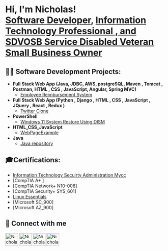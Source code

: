 <h1>Hi, I'm Nicholas! <br/><a href="https://portfolio.nicholasjoseph1.repl.co">Software Developer</a>, 
 <a href="https://www.linkedin.com/in/njs33487/">Information Technology Professional</a><a href="https://www.flcompanyregistry.com/companies/digital-binary-solutions-llc/"> , and SDVOSB Service Disabled Veteran Small Business Owner</a>
 
  ## 👨‍💻 Software Development Projects:

- <b>Full Stack Web App (Java, JDBC, AWS, postgreSQL, Maven , Tomcat , Postman, HTML , CSS , JavaScript, Angular, Spring MVC)</b>
    - [Employee Reimbursement System](https://github.com/njs33487/Java_Python_HTML_CSS_JavaScript/tree/main/EmployeeReimburementSystem)
 - <b>Full Stack Web App (Python , Django , HTML , CSS , JavaScript , JQuery , React , Redux )</b>   
   - [Twitter Clone](https://TwitterClone.nicholasjoseph1.repl.co)
- <b>PowerShell</b>
    - [Windows 11 System Restore Using DISM](https://github.com/njs33487/System-Restore-win11)
- <b>HTML_CSS_JavaScript</b>
    - [WebPageExample](https://github.com/njs33487/webpage_example)
- <b>Java</b>
    - [Java repository](https://github.com/njs33487/Java_Python_HTML_CSS_JavaScript/tree/main/nicholasStanleyCode/nickJava/hackerrank-solutions)

## 🎓Certifications:

  - [Information Technology Secuirty Administration Mycc](file:///C:/Users/njs33/OneDrive/Documents/Desktop/001-NOTES/personal%20and%20confidential/njs33487/personal%20and%20confidential/ITSA%20COC%2012-2022%20191.pdf) 
  - [CompTIA A+ ] 
  - [CompTIA Network+ N10-008] 
  - [CompTIA Security+ SYS_601]
  - [Linux Essentials](https://cs.lpi.org/caf/Xamman/certification/verify/LPI000552551/ge494tbrk7)
  - [Microsoft SC_900]
  - [Microsoft AZ_900]
  
## 🤳 Connect with me

[<img align="center" alt="NicholasStanley | Android" width="40px" src="https://cdn.jsdelivr.net/npm/simple-icons@3.13.0/icons/snapchat.svg" />][snapchat]
[<img align="left" alt="NicholasStanley | CashApp" width="40px" src="https://cdn.jsdelivr.net/npm/simple-icons@3.13.0/icons/cashapp.svg" />][cashapp]
[<img align="left" alt="NicholasStanley | YouTube" width="40px" src="https://cdn.jsdelivr.net/npm/simple-icons@v3/icons/youtube.svg" />][youtube]
[<img align="left" alt="NicholasStanley | LinkedIn" width="40px" src="https://cdn.jsdelivr.net/npm/simple-icons@v3/icons/linkedin.svg" />][linkedin]


[snapchat]: https://www.snapchat.com/add/theonethatiz?share_id=gKfW0-GIgRA&locale=en-US
[cashapp]: https://imgur.com/a/u9XLX7b
[youtube]: https://www.youtube.com/@networkStan
[linkedin]: https://linkedin.com/in/njs33487

